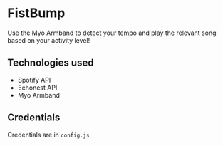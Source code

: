 # FistBump
Use the Myo Armband to detect your tempo and play the relevant song based on your activity level!

## Technologies used
* Spotify API
* Echonest API
* Myo Armband

## Credentials
Credentials are in `config.js`
